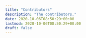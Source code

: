 ```yaml
---
title: "Contributors"
description: "The contributors."
date: 2020-10-06T08:50:29+00:00
lastmod: 2020-10-06T08:50:29+00:00
draft: false
---
```


